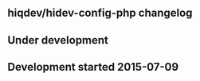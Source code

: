 hiqdev/hidev-config-php changelog
---------------------------------

## Under development


## Development started 2015-07-09

